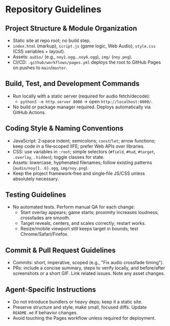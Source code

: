 # Repository Guidelines

## Project Structure & Module Organization
- Static site at repo root; no build step.
- `index.html` (markup), `script.js` (game logic, Web Audio), `style.css` (CSS variables + layout).
- Assets: `audio/` (e.g., `noy1.ogg`…`noy6.ogg`), `img/` (`noy.png`).
- CI/CD: `.github/workflows/pages.yml` deploys the root to GitHub Pages on pushes to `main`/`master`.

## Build, Test, and Development Commands
- Run locally with a static server (required for audio fetch/decode):
  - `python3 -m http.server 8000` → open `http://localhost:8000/`.
- No build or package manager required. Deploys automatically via GitHub Actions.

## Coding Style & Naming Conventions
- JavaScript: 2‑space indent; semicolons; `const`/`let`; arrow functions; keep code in a file‑scoped IIFE; prefer Web APIs over libraries.
- CSS: use variables in `:root`; simple selectors (`#field`, `#hud`, `#target`, `.overlay`, `.hidden`); toggle classes for state.
- Assets: lowercase, hyphenated filenames; follow existing patterns (`audio/noy{1..6}.ogg`, `img/noy.png`).
- Keep the project framework‑free and single‑file JS/CSS unless absolutely necessary.

## Testing Guidelines
- No automated tests. Perform manual QA for each change:
  - Start overlay appears; game starts; proximity increases loudness; crossfades are smooth.
  - Target reveals, centers, and scales correctly; restart works.
  - Resize/mobile viewport still keeps target in bounds; test Chrome/Safari/Firefox.

## Commit & Pull Request Guidelines
- Commits: short, imperative, scoped (e.g., "Fix audio crossfade timing").
- PRs: include a concise summary, steps to verify locally, and before/after screenshots or a short GIF. Link related issues. Note any asset changes.

## Agent‑Specific Instructions
- Do not introduce bundlers or heavy deps; keep it a static site.
- Preserve structure and style; make small, focused diffs. Update `README.md` if behavior changes.
- Avoid touching the Pages workflow unless required for deployment.

